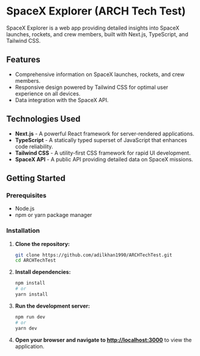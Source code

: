 # SpaceX Explorer (ARCH Tech Test)

SpaceX Explorer is a web app providing detailed insights into SpaceX launches, rockets, and crew members, built with Next.js, TypeScript, and Tailwind CSS.

## Features

- Comprehensive information on SpaceX launches, rockets, and crew members.
- Responsive design powered by Tailwind CSS for optimal user experience on all devices.
- Data integration with the SpaceX API.

## Technologies Used

- **Next.js** - A powerful React framework for server-rendered applications.
- **TypeScript** - A statically typed superset of JavaScript that enhances code reliability.
- **Tailwind CSS** - A utility-first CSS framework for rapid UI development.
- **SpaceX API** - A public API providing detailed data on SpaceX missions.

## Getting Started

### Prerequisites

- Node.js
- npm or yarn package manager

### Installation

1. **Clone the repository:**
   ```bash
   git clone https://github.com/adilkhan1990/ARCHTechTest.git
   cd ARCHTechTest
   ```

2. **Install dependencies:**
   ```bash
   npm install
   # or
   yarn install
   ```

3. **Run the development server:**
   ```bash
   npm run dev
   # or
   yarn dev
   ```

4. **Open your browser and navigate to [http://localhost:3000](http://localhost:3000)** to view the application.
